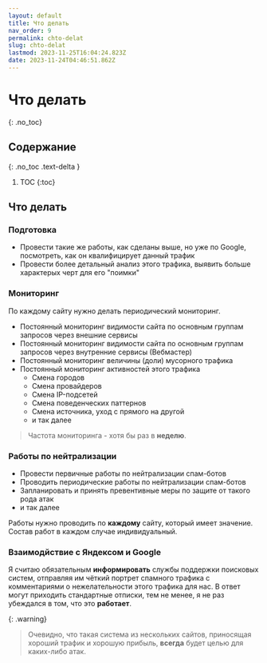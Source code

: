 ```yaml
---
layout: default
title: Что делать
nav_order: 9
permalink: chto-delat
slug: chto-delat
lastmod: 2023-11-25T16:04:24.823Z
date: 2023-11-24T04:46:51.862Z
---
```


# Что делать
{: .no_toc}

## Содержание
{: .no_toc .text-delta }

1. TOC
{:toc}

## Что делать

### Подготовка

- Провести такие же работы, как сделаны выше, но уже по Google, посмотреть, как он квалифицирует данный трафик
- Провести более детальный анализ этого трафика, выявить больше характерых черт для его "поимки"

### Мониторинг

По каждому сайту нужно делать периодический мониторинг.

- Постоянный мониторинг видимости сайта по основным группам запросов через внешние сервисы
- Постоянный мониторинг видимости сайта по основным группам запросов через внутренние сервисы (Вебмастер)
- Постоянный мониторинг величины (доли) мусорного трафика
- Постоянный мониторинг активностей этого трафика
  - Смена городов
  - Смена провайдеров
  - Смена IP-подсетей
  - Смена поведенческих паттернов
  - Смена источника, уход с прямого на другой
  - и так далее

> Частота мониторинга - хотя бы раз в **неделю**.

### Работы по нейтрализации

- Провести первичные работы по нейтрализации спам-ботов
- Проводить периодические работы по нейтрализации спам-ботов
- Запланировать и принять превентивные меры по защите от такого рода атак
- и так далее

Работы нужно проводить по **каждому** сайту, который имеет значение. Состав работ в каждом случае индивидуальный.

### Взаимодйствие с Яндексом и Google

Я считаю обязательным **информировать** службы поддержки поисковых систем, отправляя им чёткий портрет спамного трафика с комментариями о нежелательности этого трафика для нас. В ответ могут приходить стандартные отписки, тем не менее, я не раз убеждался в том, что это **работает**.

{: .warning}
> Очевидно, что такая система из нескольких сайтов, приносящая хороший трафик и хорошую прибыль, **всегда** будет целью для каких-либо атак.
